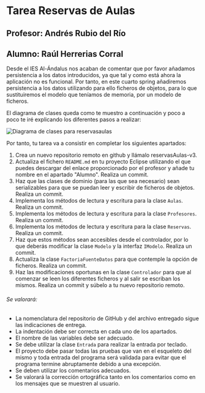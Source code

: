 # Tarea Reservas de Aulas
## Profesor: Andrés Rubio del Río
## Alumno: Raúl Herrerias Corral

Desde el IES Al-Ándalus nos acaban de comentar que por favor añadamos persistencia a los datos introducidos, ya que tal y como está ahora la aplicación no es funcional. Por tanto, en este cuarto spring añadiremos persistencia a los datos utilizando para ello ficheros de objetos, para lo que sustituiremos el modelo que teníamos de memoria, por un modelo de ficheros.

El diagrama de clases queda como te muestro a continuación y poco a poco te iré explicando los diferentes pasos a realizar:

![Diagrama de clases para reservasaulas](ReservasAulas-V3/ReservasAulas-V3/resources/reservasaulas.png)

Por tanto, tu tarea va a consistir en completar los siguientes apartados:

1. Crea un nuevo repositorio remoto en github y llámalo reservasAulas-v3.
2. Actualiza el fichero `README.md` en tu proyecto Eclipse utilizando el que puedes descargar del enlace proporcionado por el profesor y añade tu nombre en el apartado "Alumno". Realiza un commit.
3. Haz que las clases de dominio (para las que sea necesario) sean serializables para que se puedan leer y escribir de ficheros de objetos. Realiza un commit.
4. Implementa los métodos de lectura y escritura para la clase `Aulas`. Realiza un commit.
5. Implementa los métodos de lectura y escritura para la clase `Profesores`. Realiza un commit.
5. Implementa los métodos de lectura y escritura para la clase `Reservas`. Realiza un commit.
6. Haz que estos métodos sean accesibles desde el controlador, por lo que deberás modificar la clase `Modelo` y la interfaz `IModelo`. Realiza un commit.
7. Actualiza la clase `FactoriaFuenteDatos` para que contemple la opción de ficheros. Realiza un commit.
8. Haz las modificaciones oportunas en la clase `Controlador` para que al comenzar se leen los diferentes ficheros y al salir se escriban los mismos. Realiza un commit y súbelo a tu nuevo repositorio remoto.

###### Se valorará:
- La nomenclatura del repositorio de GitHub y del archivo entregado sigue las indicaciones de entrega.
- La indentación debe ser correcta en cada uno de los apartados.
- El nombre de las variables debe ser adecuado.
- Se debe utilizar la clase `Entrada` para realizar la entrada por teclado.
- El proyecto debe pasar todas las pruebas que van en el esqueleto del mismo y toda entrada del programa será validada para evitar que el programa termine abruptamente debido a una excepción.
- Se deben utilizar los comentarios adecuados.
- Se valorará la corrección ortográfica tanto en los comentarios como en los mensajes que se muestren al usuario.

